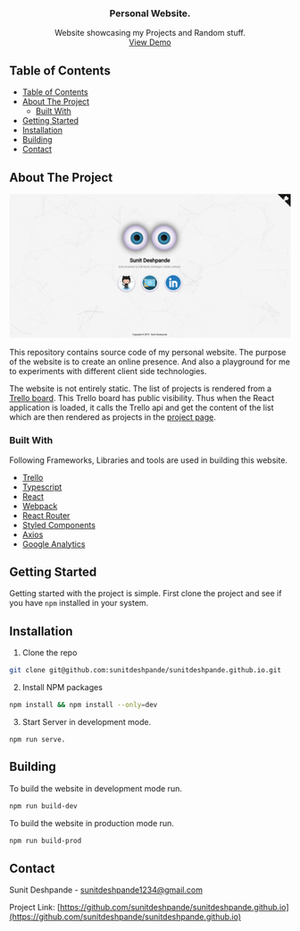 <p align="center">
  <h3 align="center">Personal Website.</h3>

  <p align="center">
    Website showcasing my Projects and Random stuff.
    <br />
    <a href="https://sunitdeshpande.github.io/">View Demo</a>
  </p>
</p>



<!-- TABLE OF CONTENTS -->
## Table of Contents

- [Table of Contents](#table-of-contents)
- [About The Project](#about-the-project)
  - [Built With](#built-with)
- [Getting Started](#getting-started)
- [Installation](#installation)
- [Building](#building)
- [Contact](#contact)


<!-- ABOUT THE PROJECT -->
## About The Project

[![Product Name Screen Shot][product-screenshot]](https://sunitdeshpande.github.io/)

This repository contains source code of my personal website. The purpose of the website is to create an online presence. And also a playground for me to experiments with different client side technologies.

The website is not entirely static. The list of projects is rendered from a [Trello board](https://trello.com/b/R6NkuhCD/personal-website). This Trello board has public visibility. Thus when the React application is loaded, it calls the Trello api and get the content of the list which are then rendered as projects in the [project page](https://sunitdeshpande.github.io/#/projects/).


### Built With

Following Frameworks, Libraries and tools are used in building this website.

* [Trello](https://trello.com/b/R6NkuhCD/personal-website)
* [Typescript](http://www.typescriptlang.org/)
* [React](https://reactjs.org/)
* [Webpack](https://webpack.js.org/)
* [React Router](https://github.com/ReactTraining/react-router)
* [Styled Components](https://www.styled-components.com/)
* [Axios](https://github.com/axios/axios)
* [Google Analytics](https://analytics.google.com/analytics/web/)



<!-- GETTING STARTED -->
## Getting Started

Getting started with the project is simple. First clone the project and see if you have `npm` installed in your system.


## Installation

1. Clone the repo
```sh
git clone git@github.com:sunitdeshpande/sunitdeshpande.github.io.git
```
2. Install NPM packages
```sh
npm install && npm install --only=dev
```
3. Start Server in development mode.
```JS
npm run serve.
```

## Building

To build the website in development mode run.

```sh
npm run build-dev
```

To build the website in production mode run.

```sh
npm run build-prod
```


<!-- CONTACT -->
## Contact

Sunit Deshpande  - sunitdeshpande1234@gmail.com

Project Link: [https://github.com/sunitdeshpande/sunitdeshpande.github.io](https://github.com/sunitdeshpande/sunitdeshpande.github.io)


<!-- MARKDOWN LINKS & IMAGES -->
[contributors-shield]: https://img.shields.io/github/contributors/sunitdeshpande/sunitdeshpande.github.io.svg?style=flat-square
[contributors-url]: https://github.com/sunitdeshpande/sunitdeshpande.github.io/graphs/contributors
[forks-shield]: https://img.shields.io/github/forks/sunitdeshpande/sunitdeshpande.github.io.svg?style=flat-square
[forks-url]: https://github.com/sunitdeshpande/sunitdeshpande.github.io/network/members
[stars-shield]: https://img.shields.io/github/stars/sunitdeshpande/sunitdeshpande.github.io.svg?style=flat-square
[stars-url]: https://github.com/sunitdeshpande/sunitdeshpande.github.io/stargazers
[issues-shield]: https://img.shields.io/github/issues/sunitdeshpande/sunitdeshpande.github.io.svg?style=flat-square
[issues-url]: https://github.com/sunitdeshpande/sunitdeshpande.github.io/issues
[linkedin-shield]: https://img.shields.io/badge/-LinkedIn-black.svg?style=flat-square&logo=linkedin&colorB=555
[linkedin-url]: https://www.linkedin.com/in/sunitdeshpande/
[product-screenshot]: docs/images/screenshot_main_page.png